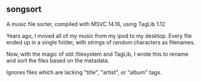 ## songsort

A music file sorter, compiled with MSVC 14.16, using TagLib 1.12

Years ago, I moved all of my music from my ipod to my desktop. Every file ended up in a single folder, with strings of random characters as filenames.

Now, with the magic of std::filesystem and TagLib, I wrote this to rename and sort the files based on the metadata.

Ignores files which are lacking "title", "artist", or "album" tags.
